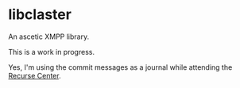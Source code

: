 # libclaster

An ascetic XMPP library.

This is a work in progress.

Yes, I'm using the commit messages as a journal while attending the [Recurse Center](https://www.recurse.com).
